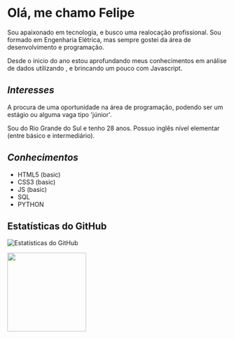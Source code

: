 
# Olá, me chamo Felipe 
Sou apaixonado em tecnologia, e busco uma realocação profissional. Sou formado em Engenharia Elétrica, mas sempre gostei da área de desenvolvimento e programação.

Desde o inicio do ano estou aprofundando meus conhecimentos em análise de dados utilizando , e brincando um pouco com Javascript. 

## *Interesses*
  
  A procura de uma oportunidade na área de programação, podendo ser um estágio ou alguma vaga tipo 'júnior'.
  
  Sou do Rio Grande do Sul e tenho 28 anos. Possuo inglês nível elementar (entre básico e intermediário).
  
  

##  *Conhecimentos*
  
* HTML5 (basic)
* CSS3 (basic)
* JS (basic)
* SQL
* PYTHON



## Estatísticas do GitHub

![Estatísticas do GitHub](https://github-readme-stats.vercel.app/api?username=felipearge&show_icons=true&theme=dark)

<div> 
    <img height="180em" src="https://github-readme-stats.vercel.app/api/top-langs/?username=felipearge&layout=compact&langs_count=7&theme=dark"/> 
</div>
